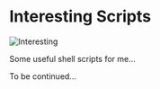 Interesting Scripts
===

![Interesting](http://imgsrc.baidu.com/forum/pic/item/cf259345d688d43ffd4bb8237b1ed21b0ff43b22.jpg)

Some useful shell scripts for me...

To be continued...

